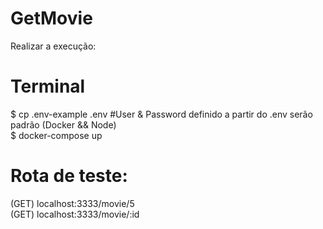 # GetMovie

Realizar a execução: <br />

# Terminal
$ cp .env-example .env              #User & Password definido a partir do .env serão padrão (Docker && Node) <br />
$ docker-compose up <br />

# Rota de teste: <br />
  (GET) localhost:3333/movie/5 <br />
  (GET) localhost:3333/movie/:id <br />
  
